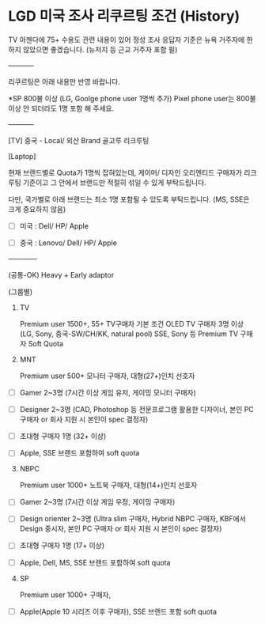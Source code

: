 # LGD 미국 조사 리쿠르팅 조건 (History)


TV 아젠다에 75+ 수용도 관련 내용이 있어 정성 조사 응답자 기준은 뉴욕 거주자에 한하지 않았으면 좋겠습니다. (뉴저지 등 근교 거주자 포함 필)

~~--------~~

리쿠르팅은 아래 내용만 반영 바랍니다.

*SP 800불 이상 (LG, Goolge phone user 1명씩 추가)
Pixel phone user는 800불 이상 안 되더라도 1명 포함 해 주세요.


~~--------~~



[TV]
중국 - Local/ 외산 Brand 골고루 리크루팅 

[Laptop] 

현재 브랜드별로 Quota가 1명씩 잡혀있는데, 게이머/ 디자인 오리엔티드 구매자가 리크루팅 기준이고 
그 안에서 브랜드만 적절히 섞일 수 있게 부탁드립니다. 

다만, 국가별로 아래 브랜드는 최소 1명 포함될 수 있도록 부탁드립니다. 
(MS, SSE은 크게 중요하지 않음)

- [ ] 미국 : Dell/ HP/ Apple
- [ ] 중국 : Lenovo/ Dell/ HP/ Apple 



~~---------~~

 
(공통-OK)
Heavy + Early adaptor


(그룹별)

1. TV 


   Premium user 1500+, 55+ TV구매자 기본 조건
   OLED TV 구매자 3명 이상 (LG, Sony, 중국-SW/CH/KK, natural pool)
   SSE, Sony 등 Premium TV 구매자 Soft Quota  

2. MNT


   Premium user 500+ 모니터 구매자, 대형(27+)인치 선호자 
- [ ] Gamer 2~3명 (7시간 이상 게임 유저, 게이밍 모니터 구매자) 
- [ ] Designer 2~3명 (CAD, Photoshop 등 전문프로그램 활용한 디자이너, 본인 PC 구매자 or 회사 지원 시 본인이 spec 결정자)
- [ ] 초대형 구매자 1명 (32+ 이상)
- [ ] Apple, SSE 브랜드 포함하여 soft quota


3. NBPC    


   Premium user 1000+ 노트북 구매자, 대형(14+)인치 선호자
- [ ] Gamer 2~3명 (7시간 이상 게임 우정, 게이밍  구매자) 
- [ ] Design orienter 2~3명 (Ultra slim 구매자, Hybrid NBPC 구매자, KBF에서 Design 중시자, 본인 PC 구매자 or 회사 지원 시 본인이 spec 결정자)
- [ ] 초대형 구매자 1명 (17+ 이상)
- [ ] Apple, Dell, MS, SSE 브랜드 포함하여 soft quota

   
4. SP


   Premium user 1000+ 구매자, 
- [ ] Apple(Apple 10 시리즈 이후 구매자), SSE 브랜드 포함 soft quota 


